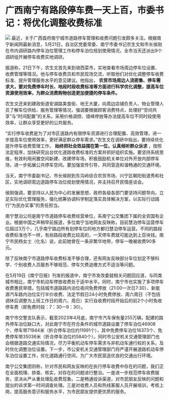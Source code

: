 # 广西南宁有路段停车费一天上百，市委书记：将优化调整收费标准

![](https://inews.gtimg.com/om_bt/Oq83ihp6Vg9XDI1s4BmieHwoYj4VrCA4oCxUhF6mCEEmcAA/1000)
最近，关于广西首府南宁城市道路停车管理和收费问题引发颇多关注。根据南宁新闻网最新消息，5月21日，自治区党委常委、南宁市委书记农生文和市长侯刚在市内调研路内停车泊位管理工作和停车泊位规划使用情况，全市当天还派出9个调研组开展停车收费实地调研。

报道称，21日下午，农生文首先来到埌西菜市，实地查看市场周边停车位设置、收费管理等情况。他与停车收费员和市民现场交流，听取他们对优化调整停车收费标准、提升管理服务水平的意见建议。他指出，
**农贸市场周边人流密集、停车需求大，要对免费停车时长、地段时段收费标准等方面进行科学优化调整，提高车位资源使用效率，为群众消费购物创造更加便捷的停车条件。**

农生文还来到建政街道安湖路美食街、地王大厦，向周边店铺负责人、物业管理人员了解车位供给、服务管理等情况，强调要根据顾客消费特点，处理好“空间共享”与“时间配置”的关系，采用价格调控、错峰停放等办法提高车位不同时段使用效率，让群众享受更好的公共服务。

“实行停车收费是为了对市区道路内有限停车资源进行合理配置、高效管理，进一步提高车位使用效率，更好满足群众停车需求。”农生文在调研中指出，要持续优化提升停车收费管理工作，
**始终把社会效益摆在第一位，认真倾听群众诉求**
，按照法定程序，加快研究出台优化道路收费标准的方案并抓好组织实施。要坚持系统思维，有效利用闲置空间新建、改建停车场，积极鼓励机关单位对外开放内部停车场，进一步拓展公共停车空间。要加强宣传引导，共同营造和谐畅通的交通环境。

当天，南宁市委副书记、市长侯刚到东沟岭综合农贸市场、兴宁区朝阳街道秀和社区，实地调研周边道路停车泊位规划使用情况，并主持召开民情座谈会。

侯刚强调，要坚持以人民为中心的发展思想，政府各级各部门要坚持问题导向，立足实际优化管理服务，强化统筹协调科学制定落实具体解决方案，以实际行动践行“为民办实事”的责任担当。

南宁慧泊公司是南宁市道路停车收费经营单位，系南宁公交集团下属的全资国有企业。根据中国之声稍早前报道，多位南宁当地网友反映称，目前慧泊停车运营停车位超过3万个，几乎南宁路边所有划停车位的地方都归慧泊停车运营。不同的路段收费标准也不一样，有些路段收费比较高的，一天停车费就可能达到上百块钱。南宁市民杨女士（化名）说，此前她曾在一条非繁华地带，停车一晚被收费90多元。

除了反映南宁市道路停车收费标准不够合理，还有网友反映部分车位划定不够科学、个别收费人员服务不够规范、停车欠费追缴方式不适当等问题。

在5月19日《南宁日报》刊发的报道中，南宁市发改委就相关问题回应道，与同类城市相比，南宁市机动车停放收费处于适中水平。同时，南宁市也实施了多项停车收费惠民举措，包括城市道路路内泊位夜间免费停放（21:00—次日7:30）、新能源汽车路内泊位实行半价收费、法定节假日24小时免费停放、周六周日（不包括调休后调整为上班工作日的周六、周日）实行自收费时段开始后的前2个小时免收停车费（即免费时段：7：30—9：30）。

南宁市交警支队表示，截至2023年4月底，南宁市汽车保有量255万辆，配建的路外停车泊位缺口大，对此南宁市在符合条件的城市道路设置了停车泊位46908个、停车带71944米（折合停车泊位约11991个），其中免费停车泊位16373个、免费停车带35036米（折合停车泊位约5840个）。同时市公安机关交通管理部门也会根据道路交通实际情况，尽力平衡机动车停车需求与非机动车通行权的关系，及时优化调整泊位设置。下一步，市公安机关交通管理部门将严谨开展道路机动车停车泊位设置工作，优化道路通行空间，为广大市民营造优良的交通出行环境。

南宁公交集团则称，针对市民和网友反映的在执行停车收费中存在的问题，我们正在全面梳理、排查、核实，对存在的问题进行整治。一是进一步规范停车收费服务，坚决从严从重处理乱收费现象。二是畅通投诉渠道，对市民朋友反映的问题和提出的诉求第一时间调查处理。三是对收费人员和热线客服人员开展培训，考核上岗，提高服务意识和服务水平，为市民朋友提供更优质的服务。

